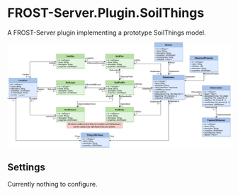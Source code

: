 # FROST-Server.Plugin.SoilThings

A FROST-Server plugin implementing a prototype SoilThings model.

![SoilThings Data Model](Datamodel-SoilThings-Full.drawio.png)

## Settings

Currently nothing to configure.

